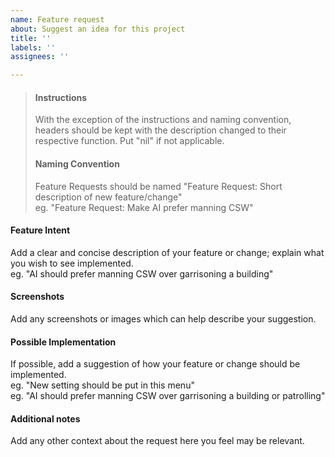 ```yaml
---
name: Feature request
about: Suggest an idea for this project
title: ''
labels: ''
assignees: ''

---
```

>#### Instructions
>
>With the exception of the instructions and naming convention, headers should be kept with the description changed to their respective function. Put "nil" if not applicable.
>
>#### Naming Convention
>
>Feature Requests should be named "Feature Request: Short description of new feature/change"  
>eg. "Feature Request: Make AI prefer manning CSW"

#### Feature Intent

Add a clear and concise description of your feature or change; explain what you wish to see implemented.  
eg. "AI should prefer manning CSW over garrisoning a building"

#### Screenshots

Add any screenshots or images which can help describe your suggestion.

#### Possible Implementation

If possible, add a suggestion of how your feature or change should be implemented.  
eg. "New setting should be put in this menu"  
eg. "AI should prefer manning CSW over garrisoning a building or patrolling"

#### Additional notes

Add any other context about the request here you feel may be relevant.
